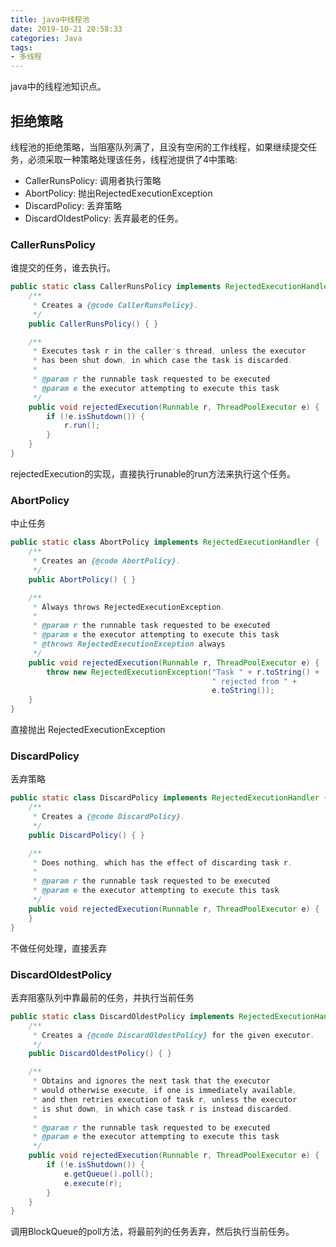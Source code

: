 ```yaml
---
title: java中线程池
date: 2019-10-21 20:58:33
categories: Java
tags: 
- 多线程
---
```


java中的线程池知识点。

<!--more-->

## 拒绝策略
线程池的拒绝策略，当阻塞队列满了，且没有空闲的工作线程，如果继续提交任务，必须采取一种策略处理该任务，线程池提供了4中策略:
- CallerRunsPolicy: 调用者执行策略
- AbortPolicy: 抛出RejectedExecutionException
- DiscardPolicy: 丢弃策略
- DiscardOldestPolicy: 丢弃最老的任务。

### CallerRunsPolicy
谁提交的任务，谁去执行。

```java
public static class CallerRunsPolicy implements RejectedExecutionHandler {
    /**
     * Creates a {@code CallerRunsPolicy}.
     */
    public CallerRunsPolicy() { }

    /**
     * Executes task r in the caller's thread, unless the executor
     * has been shut down, in which case the task is discarded.
     *
     * @param r the runnable task requested to be executed
     * @param e the executor attempting to execute this task
     */
    public void rejectedExecution(Runnable r, ThreadPoolExecutor e) {
        if (!e.isShutdown()) {
            r.run();
        }
    }
}
```
rejectedExecution的实现，直接执行runable的run方法来执行这个任务。

### AbortPolicy
中止任务

```java
public static class AbortPolicy implements RejectedExecutionHandler {
    /**
     * Creates an {@code AbortPolicy}.
     */
    public AbortPolicy() { }

    /**
     * Always throws RejectedExecutionException.
     *
     * @param r the runnable task requested to be executed
     * @param e the executor attempting to execute this task
     * @throws RejectedExecutionException always
     */
    public void rejectedExecution(Runnable r, ThreadPoolExecutor e) {
        throw new RejectedExecutionException("Task " + r.toString() +
                                             " rejected from " +
                                             e.toString());
    }
}
```
直接抛出 RejectedExecutionException

### DiscardPolicy
丢弃策略

```java
public static class DiscardPolicy implements RejectedExecutionHandler {
    /**
     * Creates a {@code DiscardPolicy}.
     */
    public DiscardPolicy() { }

    /**
     * Does nothing, which has the effect of discarding task r.
     *
     * @param r the runnable task requested to be executed
     * @param e the executor attempting to execute this task
     */
    public void rejectedExecution(Runnable r, ThreadPoolExecutor e) {
    }
}
```
不做任何处理，直接丢弃

### DiscardOldestPolicy
丢弃阻塞队列中靠最前的任务，并执行当前任务

```java
public static class DiscardOldestPolicy implements RejectedExecutionHandler {
    /**
     * Creates a {@code DiscardOldestPolicy} for the given executor.
     */
    public DiscardOldestPolicy() { }

    /**
     * Obtains and ignores the next task that the executor
     * would otherwise execute, if one is immediately available,
     * and then retries execution of task r, unless the executor
     * is shut down, in which case task r is instead discarded.
     *
     * @param r the runnable task requested to be executed
     * @param e the executor attempting to execute this task
     */
    public void rejectedExecution(Runnable r, ThreadPoolExecutor e) {
        if (!e.isShutdown()) {
            e.getQueue().poll();
            e.execute(r);
        }
    }
}
```
调用BlockQueue的poll方法，将最前列的任务丢弃，然后执行当前任务。
